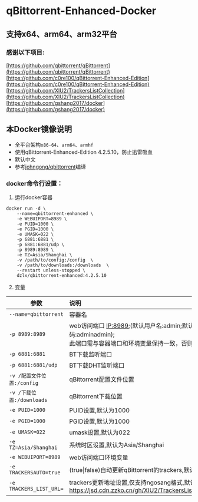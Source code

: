 # qBittorrent-Enhanced-Docker

## 支持x64、arm64、arm32平台


### 感谢以下项目:
[https://github.com/qbittorrent/qBittorrent](https://github.com/qbittorrent/qBittorrent)   
[https://github.com/c0re100/qBittorrent-Enhanced-Edition](https://github.com/c0re100/qBittorrent-Enhanced-Edition)  
[https://github.com/XIU2/TrackersListCollection](https://github.com/XIU2/TrackersListCollection)  
[https://github.com/gshang2017/docker](https://github.com/gshang2017/docker)


## 本Docker镜像说明
- 全平台架构`x86-64`、`arm64`、`armhf`
- 使用qBittorrent-Enhanced-Edition 4.2.5.10，防止迅雷吸血
- 默认中文
- 参考[johngong/qbittorrent](https://hub.docker.com/r/johngong/qbittorrent)编译

### docker命令行设置：

1. 运行docker容器
```
docker run -d \
    --name=qbittorrent-enhanced \
    -e WEBUIPORT=8989 \
    -e PUID=1000 \
    -e PGID=1000 \
    -e UMASK=022 \
    -p 6881:6881 \
    -p 6881:6881/udp \
    -p 8989:8989 \
    -e TZ=Asia/Shanghai \
    -v /path/to/config:/config  \
    -v /path/to/downloads:/downloads  \
    --restart unless-stopped \
    dzlx/qbittorrent-enhanced:4.2.5.10
```

2. 变量

|参数|说明|
|-|:-|
| `--name=qbittorrent` |容器名|
| `-p 8989:8989` |web访问端口 [IP:8989](IP:8989);(默认用户名:admin;默认密码:adminadmin);</br>此端口需与容器端口和环境变量保持一致，否则无法访问|
| `-p 6881:6881` |BT下载监听端口|
| `-p 6881:6881/udp` |BT下载DHT监听端口
| `-v /配置文件位置:/config` |qBittorrent配置文件位置|
| `-v /下载位置:/downloads` |qBittorrent下载位置|
| `-e PUID=1000` |PUID设置,默认为1000|
| `-e PGID=1000` |PGID设置,默认为1000|
| `-e UMASK=022` |umask设置,默认为022|
| `-e TZ=Asia/Shanghai` |系统时区设置,默认为Asia/Shanghai|
| `-e WEBUIPORT=8989` |web访问端口环境变量|
| `-e TRACKERSAUTO=true` |(true\|false)自动更新qBittorrent的trackers,默认开启|
| `-e TRACKERS_LIST_URL=` |trackers更新地址设置,仅支持ngosang格式,默认为 </br>https://jsd.cdn.zzko.cn/gh/XIU2/TrackersListCollection/best.txt |

